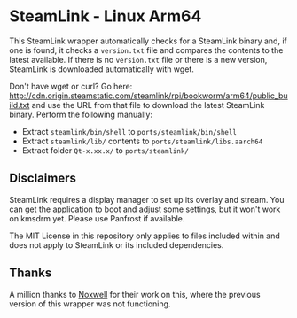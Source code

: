 # SteamLink - Linux Arm64
This SteamLink wrapper automatically checks for a SteamLink binary and, if one is found, it checks a `version.txt` file and compares the contents to the latest available. If there is no `version.txt` file or there is a new version, SteamLink is downloaded automatically with wget.

Don't have wget or curl? Go here: http://cdn.origin.steamstatic.com/steamlink/rpi/bookworm/arm64/public_build.txt and use the URL from that file to download the latest SteamLink binary. Perform the following manually:
- Extract `steamlink/bin/shell` to `ports/steamlink/bin/shell`
- Extract `steamlink/lib/` contents to `ports/steamlink/libs.aarch64`
- Extract folder `Qt-x.xx.x/` to `ports/steamlink/`

## Disclaimers
SteamLink requires a display manager to set up its overlay and stream. You can get the application to boot and adjust some settings, but it won't work on kmsdrm yet. Please use Panfrost if available.

The MIT License in this repository only applies to files included within and does not apply to SteamLink or its included dependencies.

## Thanks
A million thanks to [Noxwell](https://github.com/beebono/SLink-RPCompat) for their work on this, where the previous version of this wrapper was not functioning.
